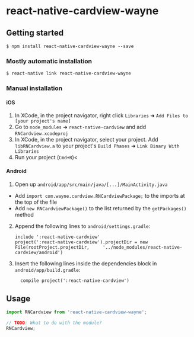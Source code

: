 
# react-native-cardview-wayne

## Getting started

`$ npm install react-native-cardview-wayne --save`

### Mostly automatic installation

`$ react-native link react-native-cardview-wayne`

### Manual installation


#### iOS

1. In XCode, in the project navigator, right click `Libraries` ➜ `Add Files to [your project's name]`
2. Go to `node_modules` ➜ `react-native-cardview` and add `RNCardview.xcodeproj`
3. In XCode, in the project navigator, select your project. Add `libRNCardview.a` to your project's `Build Phases` ➜ `Link Binary With Libraries`
4. Run your project (`Cmd+R`)<

#### Android

1. Open up `android/app/src/main/java/[...]/MainActivity.java`
  - Add `import com.wayne.cardview.RNCardviewPackage;` to the imports at the top of the file
  - Add `new RNCardviewPackage()` to the list returned by the `getPackages()` method
2. Append the following lines to `android/settings.gradle`:
  	```
  	include ':react-native-cardview'
  	project(':react-native-cardview').projectDir = new File(rootProject.projectDir, 	'../node_modules/react-native-cardview/android')
  	```
3. Insert the following lines inside the dependencies block in `android/app/build.gradle`:
  	```
      compile project(':react-native-cardview')
  	```


## Usage
```javascript
import RNCardview from 'react-native-cardview-wayne';

// TODO: What to do with the module?
RNCardview;
```
  